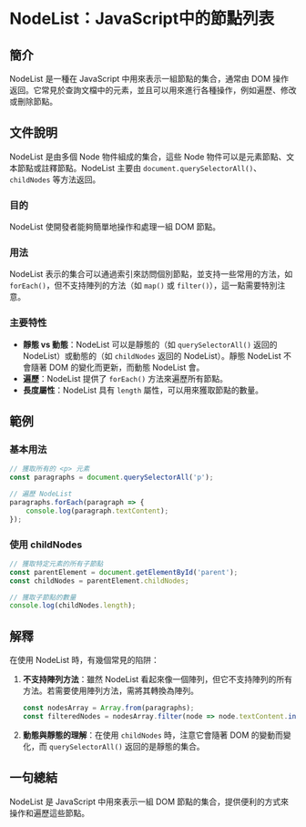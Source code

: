 <!--
Meta Description: # NodeList：JavaScript中的節點列表 ## 簡介 NodeList 是一種在 JavaScript 中用來表示一組節點的集合，通常由 DOM 操作返回。它常見於查詢文檔中的元素，並且可以用來進行各種操作，例如遍歷、修改或刪除節點。 ## 文件說明 NodeList 是由多個 Nod...
Meta Keywords: nodelist, childnodes, javascript, dom, const
-->

# NodeList：JavaScript中的節點列表

## 簡介
NodeList 是一種在 JavaScript 中用來表示一組節點的集合，通常由 DOM 操作返回。它常見於查詢文檔中的元素，並且可以用來進行各種操作，例如遍歷、修改或刪除節點。

## 文件說明
NodeList 是由多個 Node 物件組成的集合，這些 Node 物件可以是元素節點、文本節點或註釋節點。NodeList 主要由 `document.querySelectorAll()`、`childNodes` 等方法返回。

### 目的
NodeList 使開發者能夠簡單地操作和處理一組 DOM 節點。

### 用法
NodeList 表示的集合可以通過索引來訪問個別節點，並支持一些常用的方法，如 `forEach()`，但不支持陣列的方法（如 `map()` 或 `filter()`），這一點需要特別注意。

### 主要特性
- **靜態 vs 動態**：NodeList 可以是靜態的（如 `querySelectorAll()` 返回的 NodeList）或動態的（如 `childNodes` 返回的 NodeList）。靜態 NodeList 不會隨著 DOM 的變化而更新，而動態 NodeList 會。
- **遍歷**：NodeList 提供了 `forEach()` 方法來遍歷所有節點。
- **長度屬性**：NodeList 具有 `length` 屬性，可以用來獲取節點的數量。

## 範例
### 基本用法
```javascript
// 獲取所有的 <p> 元素
const paragraphs = document.querySelectorAll('p');

// 遍歷 NodeList
paragraphs.forEach(paragraph => {
    console.log(paragraph.textContent);
});
```

### 使用 childNodes
```javascript
// 獲取特定元素的所有子節點
const parentElement = document.getElementById('parent');
const childNodes = parentElement.childNodes;

// 獲取子節點的數量
console.log(childNodes.length);
```

## 解釋
在使用 NodeList 時，有幾個常見的陷阱：
1. **不支持陣列方法**：雖然 NodeList 看起來像一個陣列，但它不支持陣列的所有方法。若需要使用陣列方法，需將其轉換為陣列。
   ```javascript
   const nodesArray = Array.from(paragraphs);
   const filteredNodes = nodesArray.filter(node => node.textContent.includes('特定字串'));
   ```

2. **動態與靜態的理解**：在使用 `childNodes` 時，注意它會隨著 DOM 的變動而變化，而 `querySelectorAll()` 返回的是靜態的集合。

## 一句總結
NodeList 是 JavaScript 中用來表示一組 DOM 節點的集合，提供便利的方式來操作和遍歷這些節點。